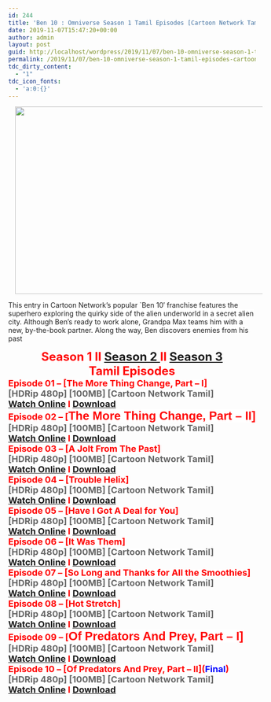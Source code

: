 ```yaml
---
id: 244
title: 'Ben 10 : Omniverse Season 1 Tamil Episodes [Cartoon Network Tamil]'
date: 2019-11-07T15:47:20+00:00
author: admin
layout: post
guid: http://localhost/wordpress/2019/11/07/ben-10-omniverse-season-1-tamil-episodes-cartoon-network-tamil/
permalink: /2019/11/07/ben-10-omniverse-season-1-tamil-episodes-cartoon-network-tamil/
tdc_dirty_content:
  - "1"
tdc_icon_fonts:
  - 'a:0:{}'
---
```

<div dir="ltr" style="text-align: left;" trbidi="on">
  <div class="separator" style="clear: both; text-align: center;">
    <a href="https://1.bp.blogspot.com/-PaGg3-EgMrQ/XIyHYps6uCI/AAAAAAAAAOs/knzHlRzGH7AXE367GcHH7Tytah5Vr6_5QCLcBGAs/s1600/70fc154d15cbc2f4d3c70295b480c772-ben-10-omniverse-season-8.png" imageanchor="1" style="margin-left: 1em; margin-right: 1em;"><img loading="lazy" border="0" data-original-height="773" data-original-width="1296" height="381" src="https://1.bp.blogspot.com/-PaGg3-EgMrQ/XIyHYps6uCI/AAAAAAAAAOs/knzHlRzGH7AXE367GcHH7Tytah5Vr6_5QCLcBGAs/s640/70fc154d15cbc2f4d3c70295b480c772-ben-10-omniverse-season-8.png" width="640" /></a>
  </div>
  
  <h3 class="bNg8Rb" style="background-color: white; clip: rect(1px, 1px, 1px, 1px); color: #222222; font-family: arial, sans-serif; font-size: medium; font-weight: normal; height: 1px; margin: 0px; overflow: hidden; padding: 0px; position: absolute; white-space: nowrap; width: 1px; z-index: -1000;">
    Description
  </h3>
  
  <p>
    <span style="background-color: white; color: #222222; font-family: "arial" , sans-serif; font-size: x-small;">This entry in Cartoon Network&#8217;s popular `Ben 10&#8242; franchise features the superhero exploring the quirky side of the alien underworld in a secret alien city. Although Ben&#8217;s ready to work alone, Grandpa Max teams him with a new, by-the-book partner. Along the way, Ben discovers enemies from his past</span>
  </p>
  
  <div style="text-align: center;">
    <span style="background-color: white; font-family: "arial" , sans-serif;"><span style="color: red; font-size: x-large;"><b>Season 1 II <a href="https://toonnetworktamil2.blogspot.com/2019/03/ben-10-omniverse-season-2-tamil.html">Season 2 </a>II <a href="https://toonnetworktamil2.blogspot.com/2019/03/ben-10-omniverse-season-3-tamil.html">Season 3</a></b></span></span>
  </div>
  
  <div style="text-align: center;">
    <span style="background-color: white; font-family: "arial" , sans-serif;"><span style="color: red; font-size: x-large;"><b>Tamil Episodes</b></span></span>
  </div>
  
  <div style="text-align: left;">
    <span style="background-color: white; font-family: "arial" , sans-serif;"><span style="color: red; font-size: large;"><b>Episode 01 &#8211; [The More Thing Change, Part &#8211; I]</b></span></span>
  </div>
  
  <div style="text-align: left;">
    <span style="background-color: white; font-family: "arial" , sans-serif;"><span style="color: #666666; font-size: large;"><b>[HDRip 480p] [100MB] [Cartoon Network Tamil]</b></span></span>
  </div>
  
  <div style="text-align: left;">
    <span style="background-color: white; font-family: "arial" , sans-serif;"><span style="font-size: large;"><b><span style="color: #222222;"><a href="https://toonnetworktamilvideos.blogspot.com/p/s01-e01-more-things-change-part-1.html">Watch Online</a> </span><span style="color: red;">I</span><span style="color: #222222;"> <a href="https://drive.google.com/file/d/1coXT7f-CrV5dEQ9kX6h5CD6Ds0n5iDnL/view">Download</a></span></b></span></span>
  </div>
  
  <div style="text-align: left;">
    <span style="background-color: white; font-family: "arial" , sans-serif;"><span style="color: red; font-size: large;"><b>Episode 02 &#8211; [</b></span></span><b style="background-color: white; color: red; font-family: arial, sans-serif; font-size: x-large;">The More Thing Change, Part &#8211; II</b><b style="background-color: white; color: red; font-family: arial, sans-serif; font-size: x-large;">]</b>
  </div>
  
  <div style="text-align: left;">
    <span style="background-color: white; font-family: "arial" , sans-serif;"><span style="color: #666666; font-size: large;"><b>[HDRip 480p] [100MB] [Cartoon Network Tamil]</b></span></span>
  </div>
  
  <div style="text-align: left;">
    <span style="background-color: white; font-family: "arial" , sans-serif;"><span style="font-size: large;"><b><span style="color: #222222;"><a href="https://toonnetworktamilvideos.blogspot.com/p/s01-e02-more-things-change-part-2.html">Watch Online</a> </span><span style="color: red;">I</span><span style="color: #222222;"> <a href="https://drive.google.com/file/d/1m73TWCUXdrtt79ekp4IP_aOrNVxVyi_a/view">Download</a></span></b></span></span>
  </div>
  
  <div style="text-align: left;">
    <span style="background-color: white; font-family: "arial" , sans-serif;"><span style="color: red; font-size: large;"><b>Episode 03 &#8211; [A Jolt From The Past]</b></span></span>
  </div>
  
  <div style="text-align: left;">
    <span style="background-color: white; font-family: "arial" , sans-serif;"><span style="color: #666666; font-size: large;"><b>[HDRip 480p] [100MB] [Cartoon Network Tamil]</b></span></span>
  </div>
  
  <div style="text-align: left;">
    <span style="background-color: white; font-family: "arial" , sans-serif;"><span style="font-size: large;"><b><span style="color: #222222;"><a href="https://toonnetworktamilvideos.blogspot.com/p/s01-e03-jolt-from-past.html">Watch Online</a> </span><span style="color: red;">I</span><span style="color: #222222;"> <a href="https://drive.google.com/file/d/1H39Nu7ojIK29S04ptbxI-JeEq9c5KMhI/view">Download</a></span></b></span></span>
  </div>
  
  <div style="text-align: left;">
    <span style="background-color: white; font-family: "arial" , sans-serif;"><span style="color: red; font-size: large;"><b>Episode 04 &#8211; [Trouble Helix]</b></span></span>
  </div>
  
  <div style="text-align: left;">
    <span style="background-color: white; font-family: "arial" , sans-serif;"><span style="color: #666666; font-size: large;"><b>[HDRip 480p] [100MB] [Cartoon Network Tamil]</b></span></span>
  </div>
  
  <div style="text-align: left;">
    <span style="background-color: white; font-family: "arial" , sans-serif;"><span style="font-size: large;"><b><span style="color: #222222;"><a href="https://toonnetworktamilvideos.blogspot.com/p/s01-e04-trouble-helix.html">Watch Online</a> </span><span style="color: red;">I</span><span style="color: #222222;"> <a href="https://drive.google.com/file/d/1RbqVyty4t_ZdfiCgmSSc_YoAmFPnS0f1/view">Download</a></span></b></span></span>
  </div>
  
  <div style="text-align: left;">
    <span style="background-color: white; font-family: "arial" , sans-serif;"><span style="color: red; font-size: large;"><b>Episode 05 &#8211; [Have I Got A Deal for You]</b></span></span>
  </div>
  
  <div style="text-align: left;">
    <span style="background-color: white; font-family: "arial" , sans-serif;"><span style="color: #666666; font-size: large;"><b>[HDRip 480p] [100MB] [Cartoon Network Tamil]</b></span></span>
  </div>
  
  <div style="text-align: left;">
    <span style="background-color: white; font-family: "arial" , sans-serif;"><span style="font-size: large;"><b><span style="color: #222222;"><a href="https://toonnetworktamilvideos.blogspot.com/p/s01-e05-have-i-got-deal-for-you.html">Watch Online</a> </span><span style="color: red;">I</span><span style="color: #222222;"> <a href="https://drive.google.com/file/d/1WgfWUWqXuOyNzpc-Z76pzTK_SfG6r6aU/view">Download</a></span></b></span></span>
  </div>
  
  <div style="text-align: left;">
    <span style="background-color: white; font-family: "arial" , sans-serif;"><span style="color: red; font-size: large;"><b>Episode 06 &#8211; [It Was Them]</b></span></span>
  </div>
  
  <div style="text-align: left;">
    <span style="background-color: white; font-family: "arial" , sans-serif;"><span style="color: #666666; font-size: large;"><b>[HDRip 480p] [100MB] [Cartoon Network Tamil]</b></span></span>
  </div>
  
  <div style="text-align: left;">
    <span style="background-color: white; font-family: "arial" , sans-serif;"><span style="font-size: large;"><b><span style="color: #222222;"><a href="https://toonnetworktamilvideos.blogspot.com/p/s01-e06-it-was-them.html">Watch Online</a> </span><span style="color: red;">I</span><span style="color: #222222;"> <a href="https://drive.google.com/file/d/1F6SqdvUJadsMKAFeH1BIH0jrH3rOv9mu/view">Download</a></span></b></span></span>
  </div>
  
  <div style="text-align: left;">
    <span style="background-color: white; font-family: "arial" , sans-serif;"><span style="color: red; font-size: large;"><b>Episode 07 &#8211; [So Long and Thanks for All the Smoothies]</b></span></span>
  </div>
  
  <div style="text-align: left;">
    <span style="background-color: white; font-family: "arial" , sans-serif;"><span style="color: #666666; font-size: large;"><b>[HDRip 480p] [100MB] [Cartoon Network Tamil]</b></span></span>
  </div>
  
  <div style="text-align: left;">
    <span style="background-color: white; font-family: "arial" , sans-serif;"><span style="font-size: large;"><b><span style="color: #222222;"><a href="https://toonnetworktamilvideos.blogspot.com/p/s01-e07-so-long-and-thanks-for-all.html">Watch Online</a> </span><span style="color: red;">I</span><span style="color: #222222;"> <a href="https://drive.google.com/file/d/1-zV5al2EP5qGFeYClc5prGGsGJyDSY4D/view">Download</a></span></b></span></span>
  </div>
  
  <div style="text-align: left;">
    <span style="background-color: white; font-family: "arial" , sans-serif;"><span style="color: red; font-size: large;"><b>Episode 08 &#8211; [Hot Stretch]</b></span></span>
  </div>
  
  <div style="text-align: left;">
    <span style="background-color: white; font-family: "arial" , sans-serif;"><span style="color: #666666; font-size: large;"><b>[HDRip 480p] [100MB] [Cartoon Network Tamil]</b></span></span>
  </div>
  
  <div style="text-align: left;">
    <span style="background-color: white; font-family: "arial" , sans-serif;"><span style="font-size: large;"><b><span style="color: #222222;"><a href="https://toonnetworktamilvideos.blogspot.com/p/s01-e08-hot-stretch.html">Watch Online</a> </span><span style="color: red;">I</span><span style="color: #222222;"> <a href="https://drive.google.com/file/d/13s8Q0iP17Nzj333oHW9jEQRcukg5_Jqk/view">Download</a></span></b></span></span>
  </div>
  
  <div style="text-align: left;">
    <span style="background-color: white; font-family: "arial" , sans-serif;"><span style="color: red; font-size: large;"><b>Episode 09 &#8211; [</b></span></span><b style="background-color: white; font-family: arial, sans-serif; font-size: x-large;"><span style="color: red;">Of Predators And Prey, Part &#8211; I</span></b><b style="background-color: white; color: red; font-family: arial, sans-serif; font-size: x-large;">]</b>
  </div>
  
  <div style="text-align: left;">
    <span style="background-color: white; font-family: "arial" , sans-serif;"><span style="color: #666666; font-size: large;"><b>[HDRip 480p] [100MB] [Cartoon Network Tamil]</b></span></span>
  </div>
  
  <div style="text-align: left;">
    <span style="background-color: white; font-family: "arial" , sans-serif;"><span style="font-size: large;"><b><span style="color: #222222;"><a href="https://toonnetworktamilvideos.blogspot.com/p/s01-e09-of-predators-and-prey-part-1.html">Watch Online</a> </span><span style="color: red;">I</span><span style="color: #222222;"> <a href="https://drive.google.com/file/d/1D3fbFuB8nq6_B_GiKUZEP9ESqfNh17AB/view">Download</a></span></b></span></span>
  </div>
  
  <div style="text-align: left;">
    <span style="background-color: white; font-family: "arial" , sans-serif;"><span style="color: red; font-size: large;"><b><span style="color: red;">Episode 10 &#8211; [Of Predators And Prey, Part &#8211; II](</span><span style="color: blue;">Final</span><span style="color: red;">)</span></b></span></span>
  </div>
  
  <div style="text-align: left;">
    <span style="background-color: white; font-family: "arial" , sans-serif;"><span style="color: #666666; font-size: large;"><b>[HDRip 480p] [100MB] [Cartoon Network Tamil]</b></span></span>
  </div>
  
  <div style="text-align: left;">
    <span style="background-color: white; font-family: "arial" , sans-serif;"><span style="font-size: large;"><b><span style="color: #222222;"><a href="https://toonnetworktamilvideos.blogspot.com/p/s01-e10-of-predators-and-prey-part-2.html">Watch Online</a> </span><span style="color: red;">I</span><span style="color: #222222;"> <a href="https://drive.google.com/file/d/1fC931aadVQ-aKZ-HunSSyii6nO0UgeLi/view">Download</a></span></b></span></span>
  </div>
</div>